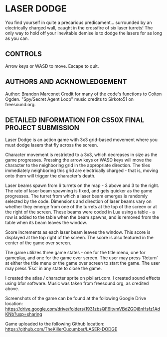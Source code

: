# LASER DODGE

You find yourself in quite a precarious predicament... surrounded by an electrically charged wall, caught in the crossfire of six laser turrets!
The only way to hold off your inevitable demise is to dodge the lasers for as long as you can.

## CONTROLS

Arrow keys or WASD to move.
Escape to quit.

## AUTHORS AND ACKNOWLEDGEMENT

Author: Brandon Marconet
Credit for many of the code's functions to Colton Ogden.
"Spy/Secret Agent Loop" music credits to Sirkoto51 on freesound.org.

## DETAILED INFORMATION FOR CS50X FINAL PROJECT SUBMISSION

Laser Dodge is an action game with 3x3 grid-based movement where you must dodge lasers that fly across the screen.

Character movement is restricted to a 3x3, which decreases in size as the game progresses. Pressing the arrow keys
or WASD keys will move the character to the neighboring grid in the appropriate direction. The tiles immediately
neighboring this grid are electrically charged - that is, moving onto them will trigger the character's death.

Laser beams spawn from 6 turrets on the map - 3 above and 3 to the right. The rate of laser beam spawning is fixed,
and gets quicker as the game progresses. The turret from which a laser beam emerges is randomly selected by the code.
Dimensions and direction of laser beams vary on whether they emerge from one of the turrets at the top of the screen
or at the right of the screen. These beams were coded in Lua using a table - a row is added to the table when the 
beam spawns, and is removed from the table when its beam leaves the window.

Score increments as each laser beam leaves the window. This score is displayed at the top right of the screen. The 
score is also featured in the center of the game over screen.

The game utilizes three game states - one for the title menu, one for gameplay, and one for the game over screen. The 
user may press 'Return' at either the title menu or the game over screen to start the game. The user may press 'Esc'
in any state to close the game.

I created the atlas / character sprite on pixilart.com. I created sound effects using bfxr software. Music was 
taken from freesound.org, as credited above.

Screenshots of the game can be found at the following Google Drive location:
https://drive.google.com/drive/folders/1931zbsQF6ltvmVBdZGOj8nHsfz1AdKNb?usp=sharing

Game uploaded to the following Github location:
https://github.com/TheKillerCucumber/LASER-DODGE
